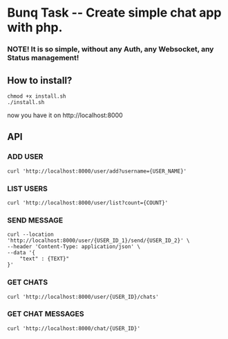 # Bunq Task -- Create simple chat app with php.

### NOTE! It is so simple, without any Auth, any Websocket, any Status management!


## How to install?

```
chmod +x install.sh
./install.sh
```

now you have it on http://localhost:8000


## API

### ADD USER
```
curl 'http://localhost:8000/user/add?username={USER_NAME}'
```

### LIST USERS
```
curl 'http://localhost:8000/user/list?count={COUNT}'
```

### SEND MESSAGE
```
curl --location 'http://localhost:8000/user/{USER_ID_1}/send/{USER_ID_2}' \
--header 'Content-Type: application/json' \
--data '{
    "text" : {TEXT}"
}'
```

### GET CHATS
```
curl 'http://localhost:8000/user/{USER_ID}/chats'
```

### GET CHAT MESSAGES

```
curl 'http://localhost:8000/chat/{USER_ID}'
```
